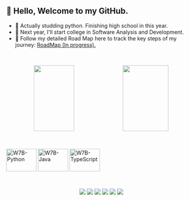 ## 👋 Hello, Welcome to my GitHub.

- 🧰 Actually studding python. Finishing high school in this year.
- 📕 Next year, I'll start college in Software Analysis and Development.
- 📌 Follow my detailed Road Map here to track the key steps of my journey: <a outline="none" href="https://roadmap.sh/r/my-road-map-tgvfm">RoadMap (In progress).</a>

##

<br>
<div align="center">
    <a href"https://github.com/w7b">
    <img height="175em" align="center" width="46%" src="https://github-readme-stats.vercel.app/api?username=w7b&theme=kacho_ga&show_icons=true&hide_border=true&count_private=true">
    <img height="175em" align="center" width="49%" src="https://github-readme-stats.vercel.app/api/top-langs/?username=w7b&theme=kacho_ga&show_icons=true&hide_border=true&layout=compact">
</div>

##

<br>
<div style="display: inline-block">
    <img align="center" height="60" width="80" alt="W7B-Python" src="https://cdn.jsdelivr.net/gh/devicons/devicon@latest/icons/python/python-original.svg" /> 
    <img align="center" height="60" width="80" alt="W7B-Java" src="https://cdn.jsdelivr.net/gh/devicons/devicon@latest/icons/java/java-original.svg" />
    <img align="center" height="60" width="80" alt="W7B-TypeScript" src="https://cdn.jsdelivr.net/gh/devicons/devicon@latest/icons/typescript/typescript-original.svg" />    
    <!--<img align="center" height="60" width="80" background-color="#ffffff" alt="W7B-Rust" src="https://cdn.jsdelivr.net/gh/devicons/devicon@latest/icons/rust/rust-line.svg" />   --> 
</div>

<br>

##

<div align="center">
    <br>
    <a href="https://www.youtube.com/@smoothy17" alt="YouTube"><img src="https://img.shields.io/badge/YouTube-FF0000?style=for-the-badge&logo=youtube&logoColor=white"></a>
    <a href="mailto:pessoal.gabriel21@gmail.com" alt="Gmail"><img src="https://img.shields.io/badge/Gmail-D14836?style=for-the-badge&logo=gmail&logoColor=white"></a>
    <a href="https://www.twitch.tv/smoothy488" alt="Twitch"><img src="https://img.shields.io/badge/Twitch-9146FF?style=for-the-badge&logo=twitch&logoColor=white"></a>
    <a href="https://www.tiktok.com/@io.smoothydev1" alt="TikTok"><img src="https://img.shields.io/badge/TikTok-000000?style=for-the-badge&logo=tiktok&logoColor=white"></a>
    <a href="https://www.linkedin.com/in/gabrielchedid" alt="Linkedln"><img src="https://img.shields.io/badge/LinkedIn-0077B5?style=for-the-badge&logo=linkedin&logoColor=white"></a>
    <a href="https://x.com/smoothy011" alt="Twitter"><img src="https://img.shields.io/badge/Twitter-1DA1F2?style=for-the-badge&logo=twitter&logoColor=white"></a>
    <br>
</div>
</a>
